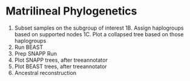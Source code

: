 # Matrilineal Phylogenetics

1. Subset samples on the subgroup of interest
1B. Assign haplogroups based on supported nodes
1C. Plot a collapsed tree based on those haplogroups
2. Run BEAST
3. Prep SNAPP Run
4. Plot SNAPP trees, after treeannotator 
5. Plot BEAST trees, after treeannotator 
6. Ancestral reconstruction 